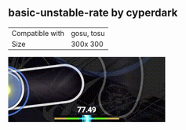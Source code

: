 ## basic-unstable-rate by cyperdark

|||
| ------------- | ------------- |
| Compatible with |  gosu, tosu |
| Size |  300x 300 |


<img src="assets/images/basic-unstable-rate.gif" />


